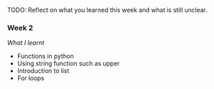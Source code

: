 TODO: Reflect on what you learned this week and what is still unclear.

### Week 2

*What I learnt*

- Functions in python
- Using string function such as upper
- Introduction to list
- For loops 
